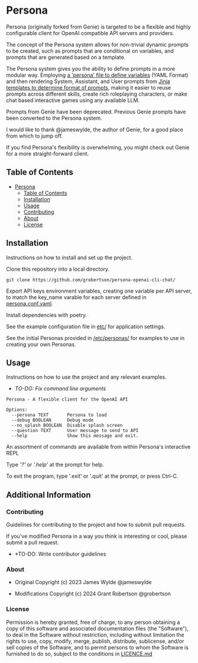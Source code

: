 # Persona

Persona (originally forked from Genie) is targeted to be a flexible and highly configurable
client for OpenAI compatible API servers and providers.

The concept of the Persona system allows for non-trivial dynamic prompts to be created, such as
prompts that are conditional on variables, and prompts that are generated based on a template.

The Persona system gives you the ability to define prompts in a more modular way. Employing
[a 'persona' file to define variables](etc/personas/default.persona) (YAML Format) and then rendering System, Assistant,
and User prompts from [Jinja templates to determine format of prompts](etc/templates/default/assistant.tmpl), making it easier to
reuse prompts across different skills, create rich roleplaying characters, or make chat
based interactive games using any available LLM.

Prompts from Genie have been deprecated. Previous Genie prompts have been
converted to the Persona system.

I would like to thank @jameswylde, the author of Genie, for a good place 
from which to jump off. 

If you find Persona's flexibility is overwhelming, you might check out Genie for a more straight-forward client.

## Table of Contents

- [Persona](#persona)
  - [Table of Contents](#table-of-contents)
  - [Installation](#installation)
  - [Usage](#usage)
  - [Contributing](#contributing)
  - [About](#about)
  - [License](#license)

## Installation

Instructions on how to install and set up the project.

Clone this repository into a local directory.

```
git clone https://github.com/grobertson/persona-openai-cli-chat/
```

Export API keys environment variables, creating one variable per API server, to match
the key_name varable for each server defined in [persona.conf.yaml](etc/persona.conf.yaml.example).

Install dependencies with poetry.

See the example configuration file in [etc/](etc/) for application settings.

See the initial Personas provided in [/etc/personas/](/etc/personas) for examples to use in
creating your own Personas. 

## Usage

Instructions on how to use the project and any relevant examples.

- *TO-DO: Fix command line arguments*

```
Persona - A flexible client for the OpenAI API

Options:
  --persona TEXT       Persona to load
  --debug BOOLEAN      Debug mode
  --no_splash BOOLEAN  Disable splash screen
  --question TEXT      User message to send to API
  --help               Show this message and exit.
```

An assortment of commands are available from within Persona's interactive REPL

Type *'?'* or *'.help'* at the prompt for help.

To exit the program, type '.exit' or '.quit' at the prompt, or press Ctrl-C.

## Additional Information

### Contributing

Guidelines for contributing to the project and how to submit pull requests.

If you've modified Persona in a way you think is interesting or cool, please submit a pull request.

- *TO-DO: Write contributor guidelines

### About

- Original Copyright (c) 2023 James Wylde @jameswylde

- Modifications Copyright (c) 2024 Grant Robertson @grobertson

### License

Permission is hereby granted, free of charge, to any person obtaining a copy
of this software and associated documentation files (the "Software"), to deal
in the Software without restriction, including without limitation the rights
to use, copy, modify, merge, publish, distribute, sublicense, and/or sell
copies of the Software, and to permit persons to whom the Software is
furnished to do so, subject to the conditions in [LICENCE.md](LICENSE.md)
